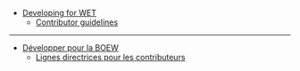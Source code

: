 * [Developing for WET](http://wet-boew.github.io/wet-boew-legacy/v3.1/docs/gs-cd/dev-en.html)
  * [Contributor guidelines](http://wet-boew.github.io/wet-boew-legacy/v3.1/docs/gs-cd/contrib-en.html)

-------------------------------------------------------------------

* [Développer pour la BOEW](http://wet-boew.github.io/wet-boew-legacy/v3.1/docs/gs-cd/dev-fr.html)
  * [Lignes directrices pour les contributeurs](http://wet-boew.github.io/wet-boew-legacy/v3.1/docs/gs-cd/contrib-fr.html)
